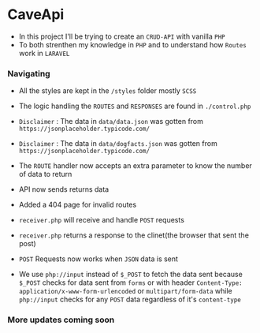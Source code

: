 # CaveApi
- In this project I'll be trying to create an `CRUD-API` with vanilla `PHP` 
- To both strenthen my knowledge in `PHP` and to understand how `Routes` work in `LARAVEL`
### Navigating 
- All the styles are kept in the `/styles` folder mostly `SCSS`

- The logic handling the `ROUTES` and `RESPONSES` are found in `./control.php`

- `Disclaimer` : The data in `data/data.json` was gotten from `https://jsonplaceholder.typicode.com/`
- `Disclaimer` : The data in `data/dogfacts.json` was gotten from `https://jsonplaceholder.typicode.com/`

- The `ROUTE` handler now accepts an extra parameter to know the number of data to return
- API now sends returns data
- Added a 404 page for invalid routes
- `receiver.php` will receive and handle `POST` requests
- `receiver.php` returns a response to the clinet(the browser that sent the post)
- `POST` Requests now works when `JSON` data is sent 

- We use `php://input` instead of `$_POST` to fetch the data sent because `$_POST` checks for data sent from `forms` or with header `Content-Type: application/x-www-form-urlencoded` or `multipart/form-data`
while `php://input` checks for any `POST` data regardless of it's `content-type`

### More updates coming soon